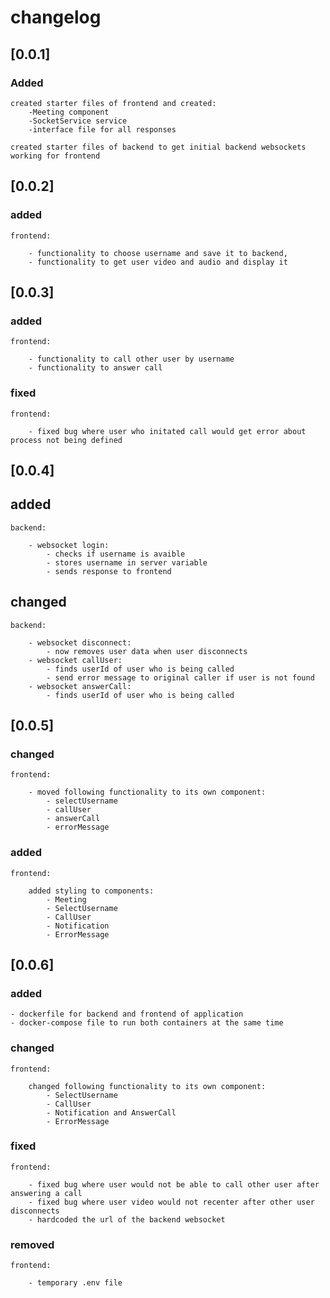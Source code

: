 # changelog

## [0.0.1] 

### Added

    created starter files of frontend and created:
        -Meeting component
        -SocketService service
        -interface file for all responses
    
    created starter files of backend to get initial backend websockets working for frontend

## [0.0.2]

### added

    frontend:

        - functionality to choose username and save it to backend,
        - functionality to get user video and audio and display it

## [0.0.3]

### added

    frontend:

        - functionality to call other user by username
        - functionality to answer call

### fixed

    frontend:

        - fixed bug where user who initated call would get error about process not being defined

## [0.0.4]

## added

    backend:

        - websocket login:
            - checks if username is avaible
            - stores username in server variable
            - sends response to frontend
## changed

    backend:

        - websocket disconnect:
            - now removes user data when user disconnects
        - websocket callUser:
            - finds userId of user who is being called
            - send error message to original caller if user is not found
        - websocket answerCall:
            - finds userId of user who is being called

## [0.0.5]

### changed

    frontend:

        - moved following functionality to its own component:
            - selectUsername
            - callUser
            - answerCall
            - errorMessage
### added

    frontend:

        added styling to components:
            - Meeting
            - SelectUsername
            - CallUser
            - Notification
            - ErrorMessage

## [0.0.6]

### added

    - dockerfile for backend and frontend of application
    - docker-compose file to run both containers at the same time

### changed

    frontend:

        changed following functionality to its own component:
            - SelectUsername
            - CallUser
            - Notification and AnswerCall
            - ErrorMessage

### fixed

    frontend:

        - fixed bug where user would not be able to call other user after answering a call
        - fixed bug where user video would not recenter after other user disconnects
        - hardcoded the url of the backend websocket

### removed

    frontend:

        - temporary .env file